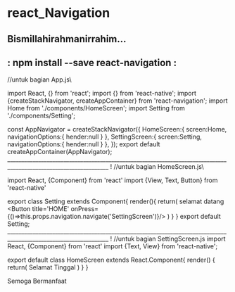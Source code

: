 # react_Navigation

Bismillahirahmanirrahim...
---------------------------------------
: npm install --save react-navigation :
---------------------------------------
//untuk bagian App.js\\

import React, {} from 'react';
import {} from 'react-native';
import {createStackNavigator, createAppContainer} from 'react-navigation';
import Home from './components/HomeScreen';
import Setting from './components/Setting';

const AppNavigator = createStackNavigator({
  HomeScreen:{
    screen:Home,
    navigationOptions:{
      hender:null
    }
  },
    SettingScreen:{
    screen:Setting,
    navigationOptions:{
      hender:null
    }
  },
});
export default createAppContainer(AppNavigator);
__________________________________________________________________________________________________________________ !
//untuk bagian HomeScreen.js\\

import React, {Component} from 'react'
import {View, Text, Button} from 'react-native'

export class Setting extends Component{
  render(){
    return(
      <View>
      <Text>selamat datang</Text>
        <Button 
        title='HOME'
        onPress={()=>this.props.navigation.navigate('SettingScreen')}/>
      </View>
    )
  }
}
export default Setting;
__________________________________________________________________________________________________________________ !
//untuk bagian SettingScreen.js
import React, {Component} from 'react'
import {Text, View} from 'react-native';

export default class HomeScreen extends React.Component{
  render() {
    return(
      <View>
      <Text>Selamat Tinggal</Text>
      </View>
    )
  }
}

Semoga Bermanfaat
